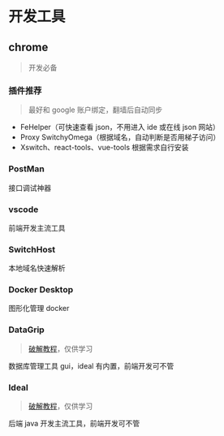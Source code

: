 # 开发工具

## chrome

> 开发必备

### 插件推荐

> 最好和 google 账户绑定，翻墙后自动同步

- FeHelper（可快速查看 json，不用进入 ide 或在线 json 网站）
- Proxy SwitchyOmega（根据域名，自动判断是否用梯子访问）
- Xswitch、react-tools、vue-tools 根据需求自行安装

### PostMan

接口调试神器

### vscode

前端开发主流工具

### SwitchHost

本地域名快速解析

### Docker Desktop

图形化管理 docker

### DataGrip

> [破解教程](https://www.exception.site/essay/idea-reset-eval)，仅供学习

数据库管理工具 gui，ideal 有内置，前端开发可不管

### Ideal

> [破解教程](https://www.exception.site/essay/idea-reset-eval)，仅供学习

后端 java 开发主流工具，前端开发可不管
